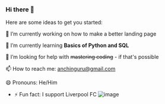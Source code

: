 ### Hi there 👋

<!--
**chinguru/chinguru** is a ✨ _special_ ✨ repository because its `README.md` (this file) appears on your GitHub profile. -->

Here are some ideas to get you started:

🔭 I’m currently working on how to make a better landing page 

🌱 I’m currently learning **Basics of Python and SQL**

🤔 I’m looking for help with ~~mastering coding~~ - if that's possible

📫 How to reach me: anchinguru@gmail.com

😄 Pronouns: He/Him

- ⚡ Fun fact: I support Liverpool FC ![image](https://github.com/chinguru/chinguru/assets/131594783/8c5de3d5-363a-437e-9d22-484a1b2a7ee1)
